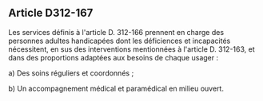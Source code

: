 ## Article D312-167

Les services définis à l'article D. 312-166 prennent en charge des personnes adultes handicapées dont les
déficiences et incapacités nécessitent, en sus des interventions mentionnées à l'article D. 312-163, et dans des
proportions adaptées aux besoins de chaque usager :

a) Des soins réguliers et coordonnés ;

b) Un accompagnement médical et paramédical en milieu ouvert.

